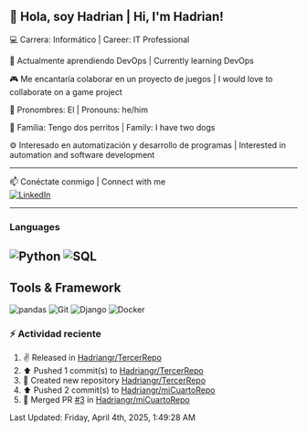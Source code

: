 👋 Hola, soy Hadrian | Hi, I'm Hadrian!
---
💻 Carrera: Informático | Career: IT Professional

🚀 Actualmente aprendiendo DevOps | Currently learning DevOps

🎮 Me encantaría colaborar en un proyecto de juegos | I would love to collaborate on a game project

📌 Pronombres: El | Pronouns: he/him

🐶 Familia: Tengo dos perritos | Family: I have two dogs

⚙️ Interesado en automatización y desarrollo de programas | Interested in automation and software development

---
📫 Conéctate conmigo | Connect with me  
[![LinkedIn](https://img.shields.io/badge/LinkedIn-0077B5?style=for-the-badge&logo=linkedin&logoColor=white)](www.linkedin.com/in/nelson-hadrian-guevara-rodriguez-3b3455145/)

---
###  **Languages**
![Python](https://img.shields.io/badge/Python-3776AB?style=for-the-badge&logo=python&logoColor=white)
![SQL](https://img.shields.io/badge/SQL-316192?style=for-the-badge&logo=postgresql&logoColor=white)
--
## **Tools & Framework**
![pandas](https://img.shields.io/badge/pandas-150458?style=for-the-badge&logo=pandas&logoColor=white)
![Git](https://img.shields.io/badge/Git-F05032?style=for-the-badge&logo=git&logoColor=white)
![Django](https://img.shields.io/badge/Django-092E20?style=for-the-badge&logo=django&logoColor=white)
![Docker](https://img.shields.io/badge/Docker-2496ED?style=for-the-badge&logo=docker&logoColor=white)


### :zap: Actividad reciente
<!--RECENT_ACTIVITY:start-->
1. ✌️ Released [](https://github.com/Hadriangr/TercerRepo/releases/tag/v0.1.0) in [Hadriangr/TercerRepo](https://github.com/Hadriangr/TercerRepo)<br>
2. ⬆️ Pushed 1 commit(s) to [Hadriangr/TercerRepo](https://github.com/Hadriangr/TercerRepo)<br>
3. 📔 Created new repository [Hadriangr/TercerRepo](https://github.com/Hadriangr/TercerRepo)<br>
4. ⬆️ Pushed 2 commit(s) to [Hadriangr/miCuartoRepo](https://github.com/Hadriangr/miCuartoRepo)<br>
5. 🎉 Merged PR [#3](https://github.com/Hadriangr/miCuartoRepo/pull/3) in [Hadriangr/miCuartoRepo](https://github.com/Hadriangr/miCuartoRepo)<br>
<!--RECENT_ACTIVITY:end-->
<!--RECENT_ACTIVITY:last_update-->
Last Updated: Friday, April 4th, 2025, 1:49:28 AM
<!--RECENT_ACTIVITY:last_update_end-->
